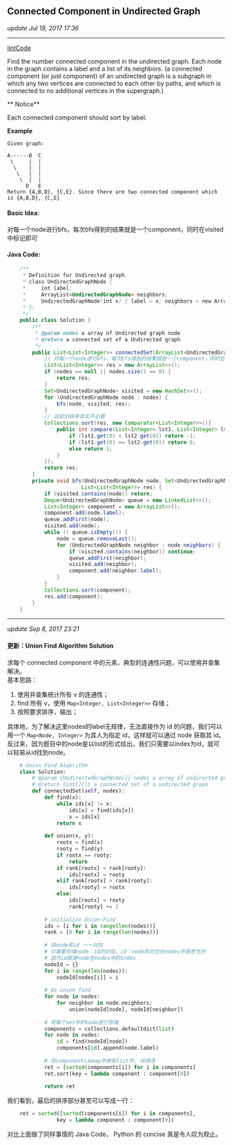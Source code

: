## Connected Component in Undirected Graph
_update Jul 19, 2017 17:36_

---
[lintCode](http://www.lintcode.com/en/problem/connected-component-in-undirected-graph/)


Find the number connected component in the undirected graph. Each node in the graph contains a label and a list of its neighbors. (a connected component (or just component) of an undirected graph is a subgraph in which any two vertices are connected to each other by paths, and which is connected to no additional vertices in the supergraph.)

** Notice**

Each connected component should sort by label.

**Example**

    Given graph:
    
    A------B  C
     \     |  | 
      \    |  |
       \   |  |
        \  |  |
          D   E
    Return {A,B,D}, {C,E}. Since there are two connected component which is {A,B,D}, {C,E}
    
#### Basic Idea:
对每一个node进行bfs，每次bfs得到的结果就是一个component，同时在visited中标记即可

#### Java Code:
```java
    /**
     * Definition for Undirected graph.
     * class UndirectedGraphNode {
     *     int label;
     *     ArrayList<UndirectedGraphNode> neighbors;
     *     UndirectedGraphNode(int x) { label = x; neighbors = new ArrayList<UndirectedGraphNode>(); }
     * };
     */
    public class Solution {
        /**
         * @param nodes a array of Undirected graph node
         * @return a connected set of a Undirected graph
         */
        public List<List<Integer>> connectedSet(ArrayList<UndirectedGraphNode> nodes) {
            // 对每一个node进行bfs，每次bfs得到的结果就是一个component，同时在visited中标记即可
            List<List<Integer>> res = new ArrayList<>();
            if (nodes == null || nodes.size() == 0) {
                return res;
            }
            Set<UndirectedGraphNode> visited = new HashSet<>();
            for (UndirectedGraphNode node : nodes) {
                bfs(node, visited, res);
            }
            // 这部分排序其实不必要
            Collections.sort(res, new Comparator<List<Integer>>(){
                public int compare(List<Integer> lst1, List<Integer> lst2) {
                    if (lst1.get(0) < lst2.get(0)) return -1;
                    if (lst1.get(0) == lst2.get(0)) return 0;
                    else return 1;
                }
            });
            return res;
        }
        private void bfs(UndirectedGraphNode node, Set<UndirectedGraphNode> visited, 
                        List<List<Integer>> res) {
            if (visited.contains(node)) return;
            Deque<UndirectedGraphNode> queue = new LinkedList<>();
            List<Integer> component = new ArrayList<>();
            component.add(node.label);
            queue.addFirst(node);
            visited.add(node);
            while (! queue.isEmpty()) {
                node = queue.removeLast();
                for (UndirectedGraphNode neighbor : node.neighbors) {
                    if (visited.contains(neighbor)) continue;
                    queue.addFirst(neighbor);
                    visited.add(neighbor);
                    component.add(neighbor.label);
                }
            }
            Collections.sort(component);
            res.add(component);
        }
    }
```

---
_update Sep 8, 2017  23:21_

#### 更新：Union Find Algorithm Solution
求每个 connected component 中的元素，典型的连通性问题，可以使用并查集解决。  
基本思路：
1.  使用并查集统计所有 v 的连通性；
2.  find 所有 v，使用 `Map<Integer, List<Integer>>` 存储；
3.  按照要求排序，输出；

具体地，为了解决这里nodes的label无规律，无法直接作为 id 的问题，我们可以用一个 `Map<Node, Integer>` 为其人为指定 id，这样就可以通过 node 获取其 id。反过来，因为题目中的node是以list的形式给出，我们只需要以index为id，就可以轻易从id找到node。

```python
    # Union Find Algorithm
    class Solution:
        # @param {UndirectedGraphNode[]} nodes a array of undirected graph node
        # @return {int[][]} a connected set of a undirected graph
        def connectedSet(self, nodes):
            def find(x):
                while ids[x] != x:
                    ids[x] = find(ids[x])
                    x = ids[x]
                return x
                
            def union(x, y):
                rootx = find(x)
                rooty = find(y)
                if rootx == rooty:
                    return
                if rank[rootx] < rank[rooty]:
                    ids[rootx] = rooty
                elif rank[rootx] > rank[rooty]:
                    ids[rooty] = rootx
                else:
                    ids[rootx] = rooty
                    rank[rooty] += 1
            
            # initialize Union-Find        
            ids = [i for i in range(len(nodes))]
            rank = [0 for i in range(len(nodes))]
            
            # 将node和id 一一对应
            # 只需要存储node：id的对应，id：node的对应在nodes中是原生的
            # 因为id就是node在nodes中的index
            nodeId = {}
            for i in range(len(nodes)):
                nodeId[nodes[i]] = i
            
            # do union find
            for node in nodes:
                for neighbor in node.neighbors:
                    union(nodeId[node], nodeId[neighbor])
                    
            # 将每个set中的node进行存储
            components = collections.defaultdict(list)
            for node in nodes:
                id = find(nodeId[node])
                components[id].append(node.label)
                
            # 将components从map中移到list中, 并排序
            ret = [sorted(components[i]) for i in components]
            ret.sort(key = lambda component : component[0])
            
            return ret
```

我们看到，最后的排序部分甚至可以写成一行：
```python
    ret = sorted([sorted(components[i]) for i in components], 
                key = lambda component : component[0])
```
对比上面做了同样事情的 Java Code， Python 的 concise 真是令人叹为观止。














